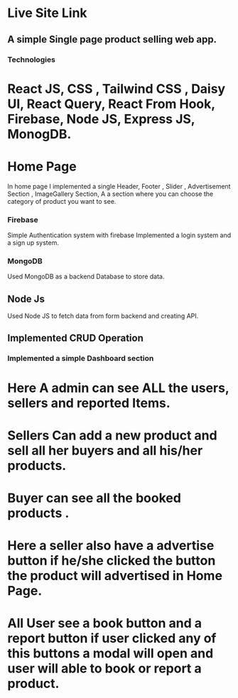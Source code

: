 # Live Site Link


## A simple Single page product selling web app.


### Technologies

# React JS, CSS , Tailwind CSS , Daisy UI, React Query, React From Hook, Firebase, Node JS, Express JS, MonogDB.

# Home Page

In home page I implemented a single Header, Footer , Slider , Advertisement Section , ImageGallery Section, A a section where you can choose the category of product you want to see.


### Firebase

Simple Authentication system with firebase Implemented a login system and a sign up system.

### MongoDB

Used MongoDB as a backend Database to store data.

## Node Js

Used Node JS to fetch data from form backend and creating API.

## Implemented CRUD Operation

### Implemented a simple Dashboard section

# Here A admin can see ALL the users, sellers and reported Items.

# Sellers Can add a new product and sell all her buyers and all his/her products.

# Buyer can see all the booked products .

# Here a seller also have a advertise button if he/she clicked the button the product will advertised in Home Page.

# All User see a book button and a report button if user clicked any of this buttons a modal will open and user will able to book or report a product.


